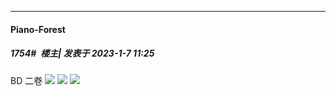 

*****

####  Piano-Forest  
##### 1754#         楼主| 发表于 2023-1-7 11:25

BD 二卷
<img src="https://p.sda1.dev/9/accbe3c740eb59f98083dfafb2f21c47/00000185.jpg" referrerpolicy="no-referrer">
<img src="https://p.sda1.dev/9/b7e0c04c5030e1f448c65348c4d09b93/outercase.jpg" referrerpolicy="no-referrer">
<img src="https://p.sda1.dev/9/1b8a40166783ef7ffafd2f87d5ea7352/digipak.jpg" referrerpolicy="no-referrer">

